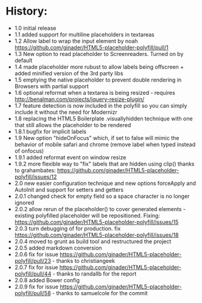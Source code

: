 History:
========
* 1.0 initial release
* 1.1 added support for multiline placeholders in textareas
* 1.2 Allow label to wrap the input element by noah https://github.com/ginader/HTML5-placeholder-polyfill/pull/1
* 1.3 New option to read placeholder to Screenreaders. Turned on by default
* 1.4 made placeholder more rubust to allow labels being offscreen + added minified version of the 3rd party libs
* 1.5 emptying the native placeholder to prevent double rendering in Browsers with partial support
* 1.6 optional reformat when a textarea is being resized - requires http://benalman.com/projects/jquery-resize-plugin/
* 1.7 feature detection is now included in the polyfill so you can simply include it without the need for Modernizr
* 1.8 replacing the HTML5 Boilerplate .visuallyhidden technique with one that still allows the placeholder to be rendered
* 1.8.1 bugfix for implicit labels
* 1.9 New option "hideOnFocus" which, if set to false will mimic the behavior of mobile safari and chrome (remove label when typed instead of onfocus)
* 1.9.1 added reformat event on window resize
* 1.9.2 more flexible way to "fix" labels that are hidden using clip() thanks to grahambates: https://github.com/ginader/HTML5-placeholder-polyfill/issues/12
* 2.0 new easier configuration technique and new options forceApply and AutoInit and support for setters and getters
* 2.0.1 changed check for empty field so a space character is no longer ignored
* 2.0.2 allow rerun of the placeholder() to cover generated elements - existing polyfilled placeholder will be repositioned. Fixing: https://github.com/ginader/HTML5-placeholder-polyfill/issues/15
* 2.0.3 turn debugging of for production. fix https://github.com/ginader/HTML5-placeholder-polyfill/issues/18
* 2.0.4 moved to grunt as build tool and restructured the project
* 2.0.5 added markdown conversion
* 2.0.6 fix for issue https://github.com/ginader/HTML5-placeholder-polyfill/pull/23 - thanks to christiangeek
* 2.0.7 fix for issue https://github.com/ginader/HTML5-placeholder-polyfill/pull/44 - thanks to randallb for the report
* 2.0.8 added Bower config
* 2.0.9 fix for issue https://github.com/ginader/HTML5-placeholder-polyfill/pull/58 - thanks to samuelcole for the commit
